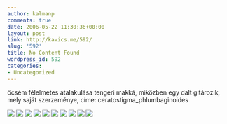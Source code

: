 ```yaml
---
author: kalmanp
comments: true
date: 2006-05-22 11:30:36+00:00
layout: post
link: http://kavics.me/592/
slug: '592'
title: No Content Found
wordpress_id: 592
categories:
- Uncategorized
---
```


öcsém félelmetes átalakulása tengeri makká, miközben egy dalt gitározik, mely saját szerzeménye, címe: ceratostigma_phlumbaginoides














![](http://www.pinavadasz.hu/fuszelet/images/tenger/00images.jpeg) ![](http://www.pinavadasz.hu/fuszelet/images/tenger/01images.jpeg) ![](http://www.pinavadasz.hu/fuszelet/images/tenger/02images.jpeg) ![](http://www.pinavadasz.hu/fuszelet/images/tenger/03images.jpeg) ![](http://www.pinavadasz.hu/fuszelet/images/tenger/04images.jpeg) ![](http://www.pinavadasz.hu/fuszelet/images/tenger/05images.jpeg) ![](http://www.pinavadasz.hu/fuszelet/images/tenger/06images.jpeg) ![](http://www.pinavadasz.hu/fuszelet/images/tenger/07images.jpeg) ![](http://www.pinavadasz.hu/fuszelet/images/tenger/08images.jpeg) ![](http://www.pinavadasz.hu/fuszelet/images/tenger/09images.jpeg)



